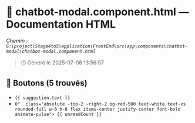 # 📄 chatbot-modal.component.html — Documentation HTML
*Chemin : `G:\project\Stage4to5\application\FrontEnd\src\app\components\chatbot-modal\chatbot-modal.component.html`*

> 🕒 Généré le 2025-07-08 13:56:57

## 🔘 Boutons (5 trouvés)
- `{{ suggestion.text }}`
- `0" 
       class="absolute -top-2 -right-2 bg-red-500 text-white text-xs rounded-full w-6 h-6 flex items-center justify-center font-bold animate-pulse">
    {{ unreadCount }}`
